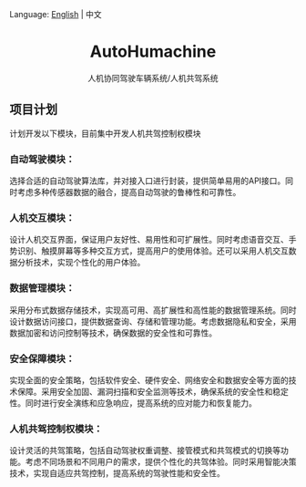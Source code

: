 Language: [English](./README.md) | 中文
<h1 align="center">AutoHumachine</h1>
<div align="center">
人机协同驾驶车辆系统/人机共驾系统
</div>

## 项目计划
计划开发以下模块，目前集中开发人机共驾控制权模块

### 自动驾驶模块：
选择合适的自动驾驶算法库，并对接入口进行封装，提供简单易用的API接口。同时考虑多种传感器数据的融合，提高自动驾驶的鲁棒性和可靠性。

### 人机交互模块：
设计人机交互界面，保证用户友好性、易用性和可扩展性。同时考虑语音交互、手势识别、触摸屏幕等多种交互方式，提高用户的使用体验。还可以采用人机交互数据分析技术，实现个性化的用户体验。

### 数据管理模块：
采用分布式数据存储技术，实现高可用、高扩展性和高性能的数据管理系统。同时设计数据访问接口，提供数据查询、存储和管理功能。考虑数据隐私和安全，采用数据加密和访问控制等技术，确保数据的安全性和可靠性。

### 安全保障模块：
实现全面的安全策略，包括软件安全、硬件安全、网络安全和数据安全等方面的技术保障。采用安全加固、漏洞扫描和安全监测等技术，确保系统的安全性和稳定性。同时进行安全演练和应急响应，提高系统的应对能力和恢复能力。

### 人机共驾控制权模块：
设计灵活的共驾策略，包括自动驾驶权重调整、接管模式和共驾模式的切换等功能。考虑不同场景和不同用户的需求，提供个性化的共驾体验。同时采用智能决策技术，实现自适应共驾控制，提高系统的驾驶性能和安全性。
